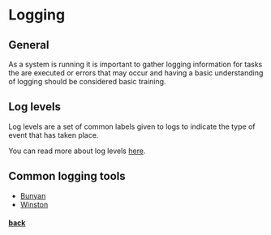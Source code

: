 # Logging

## General

As a system is running it is important to gather logging information for tasks the are executed or errors that may occur and having a basic understanding of logging should be considered basic training.

## Log levels

Log levels are a set of common labels given to logs to indicate the type of event that has taken place.

You can read more about log levels [here](https://blog.scalyr.com/2017/12/logging-levels/).

## Common logging tools

* [Bunyan](https://github.com/trentm/node-bunyan)
* [Winston](https://github.com/winstonjs/winston#readme)

#### [back](../README.md)
